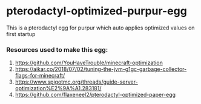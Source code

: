 # pterodactyl-optimized-purpur-egg
This is a pterodactyl egg for purpur which auto applies optimized values on first startup

### Resources used to make this egg:
1. https://github.com/YouHaveTrouble/minecraft-optimization
2. https://aikar.co/2018/07/02/tuning-the-jvm-g1gc-garbage-collector-flags-for-minecraft/
3. https://www.spigotmc.org/threads/guide-server-optimization%E2%9A%A1.283181/
4. https://github.com/flaxeneel2/pterodactyl-optimized-paper-egg
